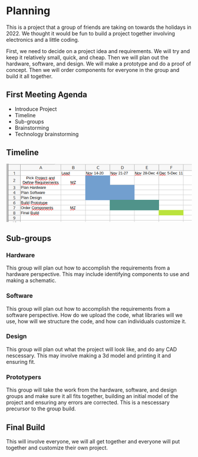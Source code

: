 
# Planning

This is a project that a group of friends are taking on towards the holidays in 2022. We thought it would be fun to build a project together involving electronics and a little coding.  

First, we need to decide on a project idea and requirements. We will try and keep it relatively small, quick, and cheap. Then we will plan out the hardware, software, and design. We will make a prototype and do a proof of concept. Then we will order components for everyone in the group and build it all together.

## First Meeting Agenda
* Introduce Project
* Timeline
* Sub-groups
* Brainstorming
* Technology brainstorming

## Timeline
![gantt_chart](./project_plan.png)

## Sub-groups
### Hardware
This group will plan out how to accomplish the requirements from a hardware perspective. This may include identifying components to use and making a schematic.
### Software
This group will plan out how to accomplish the requirements from a software perspective. How do we upload the code, what libraries will we use, how will we structure the code, and how can individuals customize it.
### Design
This group will plan out what the project will look like, and do any CAD nescessary. This may involve making a 3d model and printing it and ensuring fit.
### Prototypers
This group will take the work from the hardware, software, and design groups and make sure it all fits together, building an initial model of the project and ensuring any errors are corrected. This is a nescessary precursor to the group build.


## Final Build
This will involve everyone, we will all get together and everyone will put together and customize their own project.
